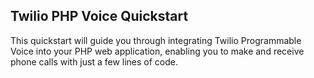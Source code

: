 ## Twilio PHP Voice Quickstart

This quickstart will guide you through integrating Twilio Programmable Voice into your PHP web application, enabling you to make and receive phone calls with just a few lines of code.
